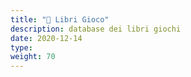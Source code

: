 ```yaml
---
title: "📁 Libri Gioco"
description: database dei libri giochi
date: 2020-12-14
type: 
weight: 70
---
```


